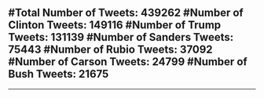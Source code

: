#Total Number of Tweets: 439262 
#Number of Clinton Tweets: 149116
#Number of Trump Tweets: 131139
#Number of Sanders Tweets: 75443
#Number of Rubio Tweets: 37092
#Number of Carson Tweets: 24799
#Number of Bush Tweets: 21675
---
---
